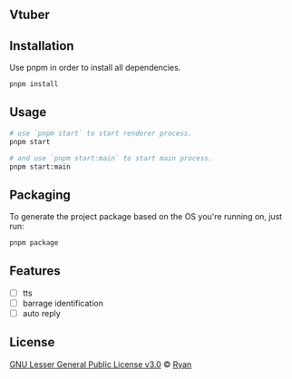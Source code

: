 ## Vtuber

## Installation

Use pnpm in order to install all dependencies.

```bash
pnpm install
```

## Usage

```bash
# use `pnpm start` to start renderer process.
pnpm start

# and use `pnpm start:main` to start main process.
pnpm start:main
```

## Packaging

To generate the project package based on the OS you're running on, just run:

```bash
pnpm package
```

## Features

- [ ] tts
- [ ] barrage identification
- [ ] auto reply

## License

[GNU Lesser General Public License v3.0](https://choosealicense.com/licenses/lgpl-3.0/)
© [Ryan](https://github.com/RyanProMax)

